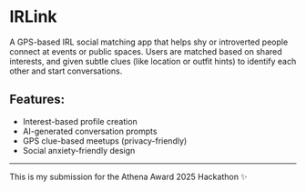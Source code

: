 # IRLink

A GPS-based IRL social matching app that helps shy or introverted people connect at events or public spaces. Users are matched based on shared interests, and given subtle clues (like location or outfit hints) to identify each other and start conversations.

## Features:
- Interest-based profile creation
- AI-generated conversation prompts
- GPS clue-based meetups (privacy-friendly)
- Social anxiety-friendly design

---

This is my submission for the Athena Award 2025 Hackathon ✨
